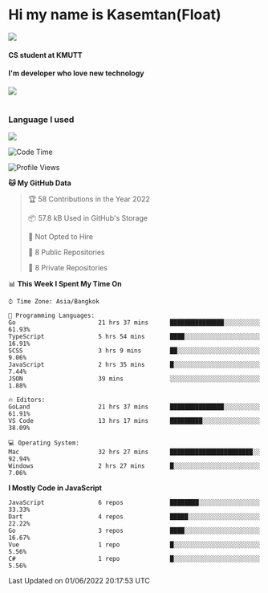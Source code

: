 # Hi my name is Kasemtan(Float)
![](https://64.media.tumblr.com/9c2a8f831efe8da556ffbf89cebb52c9/b86c1ab833a37e32-93/s1280x1920/d000dc22f75df64be2bc150f5fa69c4f6df6bb07.gifv)
#### CS student at KMUTT
#### I'm developer who love new technology
[![](https://github-readme-stats.vercel.app/api?username=FloatKasemtan&show_icons=true&theme=nightowl)]()
#
### Language I used
[![](https://github-readme-stats.vercel.app/api/top-langs/?username=FloatKasemtan&layout=compact&theme=nightowl)]()
<!--START_SECTION:waka-->
![Code Time](http://img.shields.io/badge/Code%20Time-412%20hrs%2036%20mins-blue)

![Profile Views](http://img.shields.io/badge/Profile%20Views-7-blue)

**🐱 My GitHub Data** 

> 🏆 58 Contributions in the Year 2022
 > 
> 📦 57.8 kB Used in GitHub's Storage 
 > 
> 🚫 Not Opted to Hire
 > 
> 📜 8 Public Repositories 
 > 
> 🔑 8 Private Repositories  
 > 
📊 **This Week I Spent My Time On** 

```text
⌚︎ Time Zone: Asia/Bangkok

💬 Programming Languages: 
Go                       21 hrs 37 mins      ███████████████░░░░░░░░░░   61.93% 
TypeScript               5 hrs 54 mins       ████░░░░░░░░░░░░░░░░░░░░░   16.91% 
SCSS                     3 hrs 9 mins        ██░░░░░░░░░░░░░░░░░░░░░░░   9.06% 
JavaScript               2 hrs 35 mins       █░░░░░░░░░░░░░░░░░░░░░░░░   7.44% 
JSON                     39 mins             ░░░░░░░░░░░░░░░░░░░░░░░░░   1.88%

🔥 Editors: 
GoLand                   21 hrs 37 mins      ███████████████░░░░░░░░░░   61.91% 
VS Code                  13 hrs 17 mins      █████████░░░░░░░░░░░░░░░░   38.09%

💻 Operating System: 
Mac                      32 hrs 27 mins      ███████████████████████░░   92.94% 
Windows                  2 hrs 27 mins       █░░░░░░░░░░░░░░░░░░░░░░░░   7.06%

```

**I Mostly Code in JavaScript** 

```text
JavaScript               6 repos             ████████░░░░░░░░░░░░░░░░░   33.33% 
Dart                     4 repos             █████░░░░░░░░░░░░░░░░░░░░   22.22% 
Go                       3 repos             ████░░░░░░░░░░░░░░░░░░░░░   16.67% 
Vue                      1 repo              █░░░░░░░░░░░░░░░░░░░░░░░░   5.56% 
C#                       1 repo              █░░░░░░░░░░░░░░░░░░░░░░░░   5.56%

```



 Last Updated on 01/06/2022 20:17:53 UTC
<!--END_SECTION:waka-->
<!--
**FloatKasemtan/FloatKasemtan** is a ✨ _special_ ✨ repository because its `README.md` (this file) appears on your GitHub profile.

Here are some ideas to get you started:

- 🔭 I’m currently working on ...
- 🌱 I’m currently learning ...
- 👯 I’m looking to collaborate on ...
- 🤔 I’m looking for help with ...
- 💬 Ask me about ...
- 📫 How to reach me: ...
- 😄 Pronouns: ...
- ⚡ Fun fact: ...
-->

